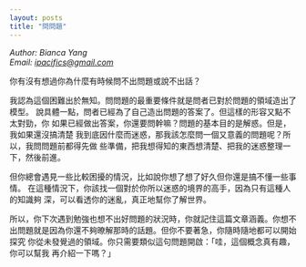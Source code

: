 ```yaml
---
layout: posts
title: "問問題"
---
```

*Author: Bianca Yang*<br>
*Email: ipacifics@gmail.com*<br>


你有沒有想過你為什麼有時候問不出問題或說不出話？

我認為這個困難出於無知。問問題的最重要條件就是問者已對於問題的領域造出了模型。
說具體一點，問者已經為了自己造出問題的答案了。但這樣的形容又點不太對勁，你
如果已經做出答案，你還要問幹嘛？問題的基本目的是解惑。但是，我如果還沒搞清楚
我到底因什麼而迷惑，那我該怎麼問一個又意義的問題呢？所以，我問問題前都得先做
些準備，把我想得知的東西想清楚、把我的迷惑整理一下，然後前進。

但你總會遇見一些比較困擾的情況，比如說你想了想了好久但你還是搞不懂一些事情。
在這種情況下，你該找一個對於你所以迷惑的境界的高手，因為只有這種人的知識夠
深，可以看透你的迷亂，真正地幫你了解世界。

所以，你下次遇到勉強也想不出好問題的狀況時，你就記住這篇文章涵義。你想不
出問題就是因為你還不夠暸解那時的話題。但你不要著急，你隨時隨地都可以開始探究
你從未發覺過的領域。你只需要類似這句問題開啟：「哇，這個概念真有趣，你可以幫我
再介紹一下嗎？」
